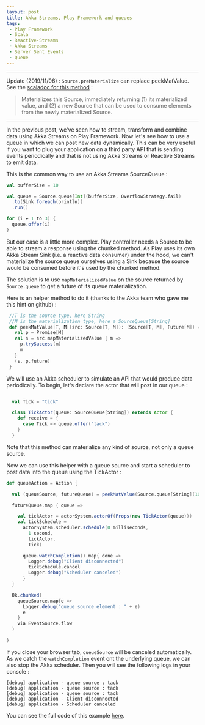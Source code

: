 ```yaml
---
layout: post
title: Akka Streams, Play Framework and queues
tags:
 - Play Framework
 - Scala
 - Reactive-Streams
 - Akka Streams
 - Server Sent Events
 - Queue
---
```


---

Update (2019/11/06) : `Source.preMaterialize` can replace peekMatValue.  
See the [scaladoc for this method](https://doc.akka.io/api/akka/current/akka/stream/scaladsl/Source.html#preMaterialize()(implicitmaterializer:akka.stream.Materializer):(Mat,Source.this.ReprMat[Out,akka.NotUsed])) : 
> Materializes this Source, immediately returning (1) its materialized value, and (2) a new Source that can be used to consume elements from the newly materialized Source.

---

In the previous post, we've seen how to stream, transform and combine data using Akka Streams on Play Framework.
Now let's see how to use a queue in which we can post new data dynamically. This can be very useful if you want to plug your application on a third party API that is sending events periodically and that is not using Akka Streams or Reactive Streams to emit data.

This is the common way to use an Akka Streams SourceQueue :

```scala
val bufferSize = 10

val queue = Source.queue[Int](bufferSize, OverflowStrategy.fail)
  .to(Sink.foreach(println))
  .run()

for (i ← 1 to 3) {
  queue.offer(i)
}
```

But our case is a little more complex. Play controller needs a Source to be able to stream a response using the chunked method.
As Play uses its own Akka Stream Sink (i.e. a reactive data consumer) under the hood, we can't materialize the source queue ourselves using a Sink because the source would be consumed before it's used by the chunked method.

The solution is to use `mapMaterializedValue` on the source returned by `Source.queue` to get a future of its queue materialization.

Here is an helper method to do it (thanks to the Akka team who gave me this hint on github) :

```scala
 //T is the source type, here String
 //M is the materialization type, here a SourceQueue[String]
 def peekMatValue[T, M](src: Source[T, M]): (Source[T, M], Future[M]) = {
   val p = Promise[M]
   val s = src.mapMaterializedValue { m =>
     p.trySuccess(m)
     m
   }
   (s, p.future)
 }
```

We will use an Akka scheduler to simulate an API that would produce data periodically. To begin, let's declare the actor that will post in our queue :

```scala

  val Tick = "tick"

  class TickActor(queue: SourceQueue[String]) extends Actor {
    def receive = {
      case Tick => queue.offer("tack")
    }
  }
```

Note that this method can materialize any kind of source, not only a queue source.

Now we can use this helper with a queue source and start a scheduler to post data into the queue using the TickActor :

```scala
def queueAction = Action {

  val (queueSource, futureQueue) = peekMatValue(Source.queue[String](10, OverflowStrategy.fail))

  futureQueue.map { queue =>

    val tickActor = actorSystem.actorOf(Props(new TickActor(queue)))
    val tickSchedule =
      actorSystem.scheduler.schedule(0 milliseconds,
        1 second,
        tickActor,
        Tick)

      queue.watchCompletion().map{ done =>
        Logger.debug("Client disconnected")
        tickSchedule.cancel
        Logger.debug("Scheduler canceled")
      }
  }

  Ok.chunked(
    queueSource.map{e => 
      Logger.debug("queue source element : " + e)
      e
    } 
    via EventSource.flow
  )

}
````


If you close your browser tab, `queueSource` will be canceled automatically.
As we catch the `watchCompletion` event ont the underlying queue, we can also stop the Akka scheduler. Then you will see the following logs in your console :

```
[debug] application - queue source : tack
[debug] application - queue source : tack
[debug] application - queue source : tack
[debug] application - Client disconnected
[debug] application - Scheduler canceled
```

You can see the full code of this example [here](https://gist.github.com/loicdescotte/3914f3fd6513cb85ea1638b60b444f9d).
